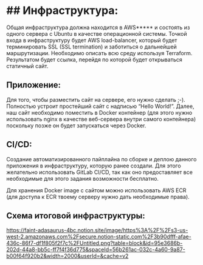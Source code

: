 # ## Инфраструктура:

Общая инфраструктура должна находится в AWS***** и состоять из одного сервера с Ubuntu в качестве операционной системы. Точкой входа в инфраструктуру будет AWS load-balancer, который будет терминировать SSL (SSL termination) и заботиться о дальнейшей маршрутизации. Hеобходимо описать всю среду используя Terraform. Результатом будет ссылка, перейдя по которой будет открываться статичный сайт.

## Приложение:

Для того, чтобы разместить сайт на сервере, его нужно сделать  ;-). Полностью устроит простейший сайт с надписью “Hello World!”. Далее, наш сайт необходимо поместить в Docker контейнер (для этого нужно использовать nginx в качестве веб-сервера внутри самого контейнера) поскольку позже он будет запускаться через Docker. 

## CI/CD:

Создание автоматизированного пайплайна по сборке и деплою данного приложения в инфраструктуру, которую ранее создали. Для этого желательно использовать GitLab CI/CD, так как оно предоставляет все необходимые для этого задания возможности бесплатно.


Для хранения Docker image с сайтом можно использовать AWS ECR (для доступа к ECR твоему серверу нужно дать необходимые права).


## Схема итоговой инфраструктуры:

https://faint-adasaurus-4bc.notion.site/image/https%3A%2F%2Fs3-us-west-2.amazonaws.com%2Fsecure.notion-static.com%2F3b90dfff-afae-436c-86f7-df1f805f2f7c%2FUntitled.png?table=block&id=95e3686b-202d-44a8-bb5c-ff7f4f36d775&spaceId=56b261ac-032c-4a60-9a87-b00f64f920b2&width=2000&userId=&cache=v2
